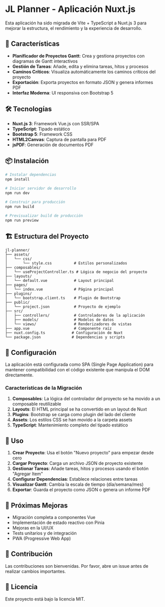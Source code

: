 # JL Planner - Aplicación Nuxt.js

Esta aplicación ha sido migrada de Vite + TypeScript a Nuxt.js 3 para mejorar la estructura, el rendimiento y la experiencia de desarrollo.

## 🚀 Características

- **Planificador de Proyectos Gantt**: Crea y gestiona proyectos con diagramas de Gantt interactivos
- **Gestión de Tareas**: Añade, edita y elimina tareas, hitos y procesos
- **Caminos Críticos**: Visualiza automáticamente los caminos críticos del proyecto
- **Exportación**: Exporta proyectos en formato JSON y genera informes PDF
- **Interfaz Moderna**: UI responsiva con Bootstrap 5

## 🛠️ Tecnologías

- **Nuxt.js 3**: Framework Vue.js con SSR/SPA
- **TypeScript**: Tipado estático
- **Bootstrap 5**: Framework CSS
- **HTML2Canvas**: Captura de pantalla para PDF
- **jsPDF**: Generación de documentos PDF

## 📦 Instalación

```bash
# Instalar dependencias
npm install

# Iniciar servidor de desarrollo
npm run dev

# Construir para producción
npm run build

# Previsualizar build de producción
npm run preview
```

## 🏗️ Estructura del Proyecto

```
jl-planner/
├── assets/
│   └── css/
│       └── style.css          # Estilos personalizados
├── composables/
│   └── useProjectController.ts # Lógica de negocio del proyecto
├── layouts/
│   └── default.vue            # Layout principal
├── pages/
│   └── index.vue              # Página principal
├── plugins/
│   └── bootstrap.client.ts    # Plugin de Bootstrap
├── public/
│   └── project.json           # Proyecto de ejemplo
├── src/
│   ├── controllers/           # Controladores de la aplicación
│   ├── models/                # Modelos de datos
│   └── views/                 # Renderizadores de vistas
├── app.vue                    # Componente raíz
├── nuxt.config.ts            # Configuración de Nuxt
└── package.json              # Dependencias y scripts
```

## 🔧 Configuración

La aplicación está configurada como SPA (Single Page Application) para mantener compatibilidad con el código existente que manipula el DOM directamente.

### Características de la Migración

1. **Composables**: La lógica del controlador del proyecto se ha movido a un composable reutilizable
2. **Layouts**: El HTML principal se ha convertido en un layout de Nuxt
3. **Plugins**: Bootstrap se carga como plugin del lado del cliente
4. **Assets**: Los estilos CSS se han movido a la carpeta assets
5. **TypeScript**: Mantenimiento completo del tipado estático

## 📝 Uso

1. **Crear Proyecto**: Usa el botón "Nuevo proyecto" para empezar desde cero
2. **Cargar Proyecto**: Carga un archivo JSON de proyecto existente
3. **Gestionar Tareas**: Añade tareas, hitos y procesos usando el botón "Agregar Item"
4. **Configurar Dependencias**: Establece relaciones entre tareas
5. **Visualizar Gantt**: Cambia la escala de tiempo (día/semana/mes)
6. **Exportar**: Guarda el proyecto como JSON o genera un informe PDF

## 🎯 Próximas Mejoras

- Migración completa a componentes Vue
- Implementación de estado reactivo con Pinia
- Mejoras en la UI/UX
- Tests unitarios y de integración
- PWA (Progressive Web App)

## 🤝 Contribución

Las contribuciones son bienvenidas. Por favor, abre un issue antes de realizar cambios importantes.

## 📄 Licencia

Este proyecto está bajo la licencia MIT.